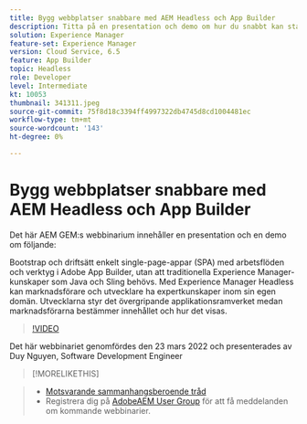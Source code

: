 ```yaml
---
title: Bygg webbplatser snabbare med AEM Headless och App Builder
description: Titta på en presentation och demo om hur du snabbt kan starta och distribuera single-page-appar (SPA) med Adobe App Builder-verktyg.
solution: Experience Manager
feature-set: Experience Manager
version: Cloud Service, 6.5
feature: App Builder
topic: Headless
role: Developer
level: Intermediate
kt: 10053
thumbnail: 341311.jpeg
source-git-commit: 75f8d18c3394ff4997322db4745d8cd1004481ec
workflow-type: tm+mt
source-wordcount: '143'
ht-degree: 0%

---
```


# Bygg webbplatser snabbare med AEM Headless och App Builder

Det här AEM GEM:s webbinarium innehåller en presentation och en demo om följande:

Bootstrap och driftsätt enkelt single-page-appar (SPA) med arbetsflöden och verktyg i Adobe App Builder, utan att traditionella Experience Manager-kunskaper som Java och Sling behövs. Med Experience Manager Headless kan marknadsförare och utvecklare ha expertkunskaper inom sin egen domän. Utvecklarna styr det övergripande applikationsramverket medan marknadsförarna bestämmer innehållet och hur det visas.

>[!VIDEO](https://video.tv.adobe.com/v/341311/?quality=12&learn=on)

Det här webbinariet genomfördes den 23 mars 2022 och presenterades av Duy Nguyen, Software Development Engineer

>[!MORELIKETHIS]
<!-- >>* [Corresponding Adobe Experience Manager User Group Event page](https://aem-augs.adobe.com/details/adobe-experience-manager-aem-learning-chapter-presents-aem-gems-build-sites-faster-with-aem-headless-and-app-builder/) -->
>* [Motsvarande sammanhangsberoende tråd](https://adobe.ly/3LkSWdm)
>* Registrera dig på [AdobeAEM User Group](https://aem-augs.adobe.com/) för att få meddelanden om kommande webbinarier.

